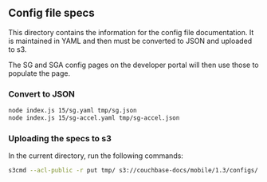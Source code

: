 ## Config file specs

This directory contains the information for the config file documentation. It is maintained in YAML and then must be converted to JSON and uploaded to s3.

The SG and SGA config pages on the developer portal will then use those to populate the page.

### Convert to JSON

```bash
node index.js 15/sg.yaml tmp/sg.json
node index.js 15/sg-accel.yaml tmp/sg-accel.json
```

### Uploading the specs to s3

In the current directory, run the following commands:

```bash
s3cmd --acl-public -r put tmp/ s3://couchbase-docs/mobile/1.3/configs/
```